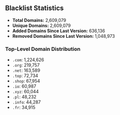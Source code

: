 ## Blacklist Statistics

- **Total Domains:** 2,609,079
- **Unique Domains:** 2,609,079
- **Added Domains Since Last Version:** 636,136
- **Removed Domains Since Last Version:** 1,048,973

### Top-Level Domain Distribution

-  `.com`: 1,224,626
-  `.org`: 219,757
-  `.net`: 163,589
-  `.top`: 72,734
-  `.shop`: 67,954
-  `.io`: 60,987
-  `.xyz`: 60,044
-  `.pl`: 48,232
-  `.info`: 44,287
-  `.fr`: 34,915
